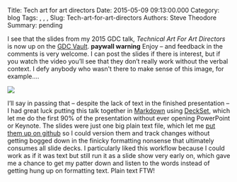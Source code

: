 Title: Tech art for art directors
Date: 2015-05-09 09:13:00.000
Category: blog
Tags: , , , 
Slug: Tech-art-for-art-directors
Authors: Steve Theodore
Summary: pending

I see that the slides from my 2015 GDC talk, _Technical Art For Art Directors_ is now up on the [GDC Vault](http://www.gdcvault.com/play/1021806/Art-Direction-Bootcamp-Technical-Art). **paywall warning** Enjoy – and feedback in the comments is very welcome. I can post the slides if there is interest, but if you watch the video you’ll see that they don’t really work without the verbal context. I defy anybody who wasn't there to make sense of this image, for example....  


[![](http://1.bp.blogspot.com/-XedE_j-dcHE/VUsCuvzzD_I/AAAAAAABLzM/VCbs1DtFLzM/s400/21E0AD1CCD067F1F330E9BB69649A81C.jpeg)](http://1.bp.blogspot.com/-XedE_j-dcHE/VUsCuvzzD_I/AAAAAAABLzM/VCbs1DtFLzM/s1600/21E0AD1CCD067F1F330E9BB69649A81C.jpeg)

I’ll say in passing that – despite the lack of text in the finished presentation – I had great luck putting this talk together in [Markdown](http://techartsurvival.blogspot.com/2015/03/markdown-wrapup.html) using [DeckSet](http://www.decksetapp.com/), which let me do the first 90% of the presentation without ever opening PowerPoint or Keynote. The slides were just one big plain text file, which let me [put them up on github](https://github.com/theodox/tadwtf/blob/master/tadwtf_slides.md) so I could version them and track changes without getting bogged down in the finicky formatting nonsense that ultimately consumes all slide decks. I particularly liked this workflow because I could work as if it was text but still run it as a slide show very early on, which gave me a chance to get my patter down and listen to the words instead of getting hung up on formatting text. Plain text FTW!

